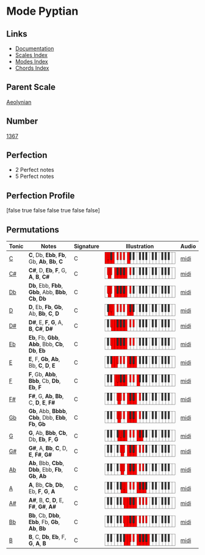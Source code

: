 # Mode Pyptian

## Links

- [Documentation](index.md)
- [Scales Index](Scales.md)
- [Modes Index](Modes.md)
- [Chords Index](Chords.md)

## Parent Scale

[Aeolynian](ScaleAeolynian.md)

## Number

[1367](https://ianring.com/musictheory/scales/1367)

## Perfection

- 2 Perfect notes
- 5 Perfect notes

## Perfection Profile

[false true false false true false false]

## Permutations

| Tonic | Notes | Signature | Illustration | Audio |
|-------|-------|-----------|--------------|-------|
| [C](ModeCNaturalPyptian.md) | **C**, Db, **Ebb**, **Fb**, Gb, **Ab**, **Bb**, **C** | C | ![CNaturalPyptian](ModeCNaturalPyptian.png) | [midi](https://github.com/edipermadi/music/blob/main/docs/ModeCNaturalPyptian.mid?raw=true) |
| [C#](ModeCSharpPyptian.md) | **C#**, D, **Eb**, **F**, G, **A**, **B**, **C#** | C | ![CSharpPyptian](ModeCSharpPyptian.png) | [midi](https://github.com/edipermadi/music/blob/main/docs/ModeCSharpPyptian.mid?raw=true) |
| [Db](ModeDFlatPyptian.md) | **Db**, Ebb, **Fbb**, **Gbb**, Abb, **Bbb**, **Cb**, **Db** | C | ![DFlatPyptian](ModeDFlatPyptian.png) | [midi](https://github.com/edipermadi/music/blob/main/docs/ModeDFlatPyptian.mid?raw=true) |
| [D](ModeDNaturalPyptian.md) | **D**, Eb, **Fb**, **Gb**, Ab, **Bb**, **C**, **D** | C | ![DNaturalPyptian](ModeDNaturalPyptian.png) | [midi](https://github.com/edipermadi/music/blob/main/docs/ModeDNaturalPyptian.mid?raw=true) |
| [D#](ModeDSharpPyptian.md) | **D#**, E, **F**, **G**, A, **B**, **C#**, **D#** | C | ![DSharpPyptian](ModeDSharpPyptian.png) | [midi](https://github.com/edipermadi/music/blob/main/docs/ModeDSharpPyptian.mid?raw=true) |
| [Eb](ModeEFlatPyptian.md) | **Eb**, Fb, **Gbb**, **Abb**, Bbb, **Cb**, **Db**, **Eb** | C | ![EFlatPyptian](ModeEFlatPyptian.png) | [midi](https://github.com/edipermadi/music/blob/main/docs/ModeEFlatPyptian.mid?raw=true) |
| [E](ModeENaturalPyptian.md) | **E**, F, **Gb**, **Ab**, Bb, **C**, **D**, **E** | C | ![ENaturalPyptian](ModeENaturalPyptian.png) | [midi](https://github.com/edipermadi/music/blob/main/docs/ModeENaturalPyptian.mid?raw=true) |
| [F](ModeFNaturalPyptian.md) | **F**, Gb, **Abb**, **Bbb**, Cb, **Db**, **Eb**, **F** | C | ![FNaturalPyptian](ModeFNaturalPyptian.png) | [midi](https://github.com/edipermadi/music/blob/main/docs/ModeFNaturalPyptian.mid?raw=true) |
| [F#](ModeFSharpPyptian.md) | **F#**, G, **Ab**, **Bb**, C, **D**, **E**, **F#** | C | ![FSharpPyptian](ModeFSharpPyptian.png) | [midi](https://github.com/edipermadi/music/blob/main/docs/ModeFSharpPyptian.mid?raw=true) |
| [Gb](ModeGFlatPyptian.md) | **Gb**, Abb, **Bbbb**, **Cbb**, Dbb, **Ebb**, **Fb**, **Gb** | C | ![GFlatPyptian](ModeGFlatPyptian.png) | [midi](https://github.com/edipermadi/music/blob/main/docs/ModeGFlatPyptian.mid?raw=true) |
| [G](ModeGNaturalPyptian.md) | **G**, Ab, **Bbb**, **Cb**, Db, **Eb**, **F**, **G** | C | ![GNaturalPyptian](ModeGNaturalPyptian.png) | [midi](https://github.com/edipermadi/music/blob/main/docs/ModeGNaturalPyptian.mid?raw=true) |
| [G#](ModeGSharpPyptian.md) | **G#**, A, **Bb**, **C**, D, **E**, **F#**, **G#** | C | ![GSharpPyptian](ModeGSharpPyptian.png) | [midi](https://github.com/edipermadi/music/blob/main/docs/ModeGSharpPyptian.mid?raw=true) |
| [Ab](ModeAFlatPyptian.md) | **Ab**, Bbb, **Cbb**, **Dbb**, Ebb, **Fb**, **Gb**, **Ab** | C | ![AFlatPyptian](ModeAFlatPyptian.png) | [midi](https://github.com/edipermadi/music/blob/main/docs/ModeAFlatPyptian.mid?raw=true) |
| [A](ModeANaturalPyptian.md) | **A**, Bb, **Cb**, **Db**, Eb, **F**, **G**, **A** | C | ![ANaturalPyptian](ModeANaturalPyptian.png) | [midi](https://github.com/edipermadi/music/blob/main/docs/ModeANaturalPyptian.mid?raw=true) |
| [A#](ModeASharpPyptian.md) | **A#**, B, **C**, **D**, E, **F#**, **G#**, **A#** | C | ![ASharpPyptian](ModeASharpPyptian.png) | [midi](https://github.com/edipermadi/music/blob/main/docs/ModeASharpPyptian.mid?raw=true) |
| [Bb](ModeBFlatPyptian.md) | **Bb**, Cb, **Dbb**, **Ebb**, Fb, **Gb**, **Ab**, **Bb** | C | ![BFlatPyptian](ModeBFlatPyptian.png) | [midi](https://github.com/edipermadi/music/blob/main/docs/ModeBFlatPyptian.mid?raw=true) |
| [B](ModeBNaturalPyptian.md) | **B**, C, **Db**, **Eb**, F, **G**, **A**, **B** | C | ![BNaturalPyptian](ModeBNaturalPyptian.png) | [midi](https://github.com/edipermadi/music/blob/main/docs/ModeBNaturalPyptian.mid?raw=true) |
